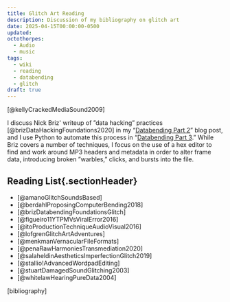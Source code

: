```yaml
---
title: Glitch Art Reading
description: Discussion of my bibliography on glitch art
date: 2025-04-15T00:00:00-0500
updated: 
octothorpes:
  - Audio
  - music
tags:
  - wiki
  - reading
  - databending
  - glitch
draft: true
---
```

<link rel="stylesheet" type="text/css" href="/styles/bibliography.css" />

[@kellyCrackedMediaSound2009]

I discuss Nick Briz' writeup of ”data hacking” practices [@brizDataHackingFoundations2020] in my “[Databending Part 2](/posts/2025/02/databending-part-2/)” blog post, and I use Python to automate this process in “[Databending Part 3](/posts/2025/04/databending-part-3/).” While Briz covers a number of techniques, I focus on the use of a hex editor to find and work around MP3 headers and metadata in order to alter frame data, introducing broken ”warbles,” clicks, and bursts into the file.

## Reading List{.sectionHeader}
- [@amanoGlitchSoundsBased]
- [@berdahlProposingComputerBending2018]
- [@brizDatabendingFoundationsGlitch]
- [@figueiro11YTPMVsViralError2016]
- [@itoProductionTechniqueAudioVisual2016]
- [@lofgrenGlitchArtAdventures]
- [@menkmanVernacularFileFormats]
- [@penaRawHarmoniesTransmediation2020]
- [@salaheldinAestheticsImperfectionGlitch2019]
- [@stallio!AdvancedWordpadEditing]
- [@stuartDamagedSoundGlitching2003]
- [@whitelawHearingPureData2004]

[bibliography]
